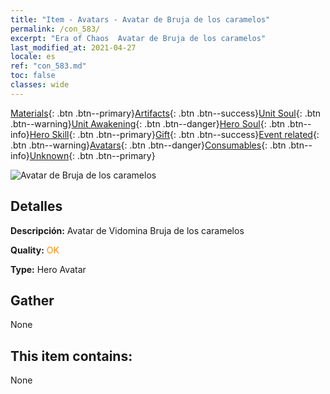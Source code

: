 ```yaml
---
title: "Item - Avatars - Avatar de Bruja de los caramelos"
permalink: /con_583/
excerpt: "Era of Chaos  Avatar de Bruja de los caramelos"
last_modified_at: 2021-04-27
locale: es
ref: "con_583.md"
toc: false
classes: wide
---
```

 [Materials](/ItemsES/){: .btn .btn--primary}[Artifacts](/ItemsES/Artifacts/){: .btn .btn--success}[Unit Soul](/ItemsES/UnitSoul/){: .btn .btn--warning}[Unit Awakening](/ItemsES/UnitAwakening/){: .btn .btn--danger}[Hero Soul](/ItemsES/HeroSoul/){: .btn .btn--info}[Hero Skill](/ItemsES/HeroSkill/){: .btn .btn--primary}[Gift](/ItemsES/Gift/){: .btn .btn--success}[Event related](/ItemsES/Events/){: .btn .btn--warning}[Avatars](/ItemsES/Avatars/){: .btn .btn--danger}[Consumables](/ItemsES/Consumables/){: .btn .btn--info}[Unknown](/ItemsES/Unknown/){: .btn .btn--primary}

 ![Avatar de Bruja de los caramelos](/images/h/h_Vidomina5.jpg)

## Detalles
 **Descripción:** Avatar de Vidomina Bruja de los caramelos

 **Quality:** <span style="color: #FF8C00">OK</span>

 **Type:** Hero Avatar

## Gather

  None

## This item contains:

  None

